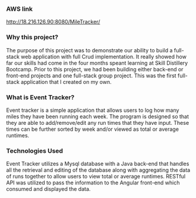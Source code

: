 ### AWS link
http://18.216.126.90:8080/MileTracker/

### Why this project?

The purpose of this project was to demonstrate our ability to build a full-stack web application with full Crud implementation. It really showed how far our skills had come in the four months speant learning at Skill Distillery Bootcamp. 
Prior to this project, we had been building either back-end or front-end projects and one full-stack group project. This was the first full-stack application that I created on my own.

### What is Event Tracker?

Event tracker is a simple application that allows users to log how many miles they have been running each week. The program is designed so that they are able to add/remove/edit any run times that they have input. These times can be further sorted by week and/or viewed as total or average runtimes.

### Technologies Used

Event Tracker utilizes a Mysql database with a Java back-end that handles all the retrieval and editing of the database along with aggregating the data of runs together to allow users to view total or average runtimes. RESTful API was utilized to pass the information to the Angular front-end which consumed and displayed the data.

